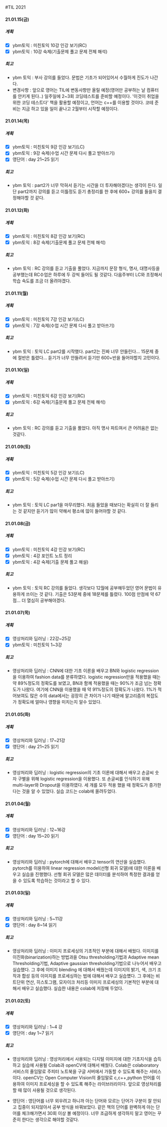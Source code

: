 #TIL 2021

#### 21.01.15(금)

##### 계획

- [x] ybm토익 : 미친토익 10강 인강 보기(RC)
- [x] ybm토익 : 10강 숙제(기출문제 풀고 문제 전체 해석)

##### 회고

- ybm 토익
: 부사 강의를 들었다. 문법은 기초가 되어있어서 수월하게 진도가 나간다.
- 변경사항
: 앞으로 영어는 TIL에 변동사항만 올릴 예정(영어만 공부하는 날 컴퓨터를 안키게 된다..)
  일주일에 2~3회 코딩테스트를 준비할 예정이다. '이것이 취업을 위한 코딩 테스트다' 책을 활용할 예정이고, 언어는 c++를 이용할 것이다. 코테 준비는 지금 하고 있을 일이 끝나고 2월부터 시작할 예정이다.


#### 21.01.14(목)

##### 계획

- [x] ybm토익 : 미친토익 9강 인강 보기(LC)
- [x] ybm토익 : 9강 숙제(수업 시간 문제 다시 풀고 받아쓰기)
- [x] 영단어 : day 21~25 읽기

##### 회고

- ybm 토익
: part2가 너무 막혀서 듣기는 시간을 더 투자해야겠다는 생각이 든다. 일단 part2까지 강의를 듣고 이틀정도 듣기 총정리를 한 후에 600+ 강의를 들을지 결정해야할 것 같다.

#### 21.01.12(화)

##### 계획

- [x] ybm토익 : 미친토익 8강 인강 보기(RC)
- [x] ybm토익 : 8강 숙제(기출문제 풀고 문제 전체 해석)

##### 회고

- ybm 토익
: RC 강의를 듣고 기출을 풀었다. 지금까지 문장 형식, 명사, 대명사등을 공부했는데 RC수업은 하루에 두 강씩 들어도 될 것같다. 다음주부터 LC와 조정해서 학습 속도를 조금 더 올려야겠다.


#### 21.01.11(월)

##### 계획

- [x] ybm토익 : 미친토익 7강 인강 보기(LC)
- [x] ybm토익 : 7강 숙제(수업 시간 문제 다시 풀고 받아쓰기)

##### 회고

- ybm 토익
: 토익 LC part2를 시작했다. part2는 진짜 너무 안들린다... 15문제 중에 절반은 틀렸다... 듣기가 너무 안들려서 듣기만 600+반을 들어야할지 고민이다.

#### 21.01.10(일)

##### 계획

- [x] ybm토익 : 미친토익 6강 인강 보기(RC)
- [x] ybm토익 : 6강 숙제(기출문제 풀고 문제 전체 해석)

##### 회고

- ybm 토익
: RC 강의를 듣고 기출을 풀었다. 아직 명사 파트여서 큰 어려움은 없는 것같다.

#### 21.01.09(토)

##### 계획

- [x] ybm토익 : 미친토익 5강 인강 보기(LC)
- [x] ybm토익 : 5강 숙제(수업 시간 문제 다시 풀고 받아쓰기)

##### 회고

- ybm 토익
: 토익 LC par1을 마무리했다. 처음 들었을 때보다는 확실히 더 잘 들리는 것 같지만 듣기가 많이 약해서 평소에 많이 들어야할 것 같다.


#### 21.01.08(금)

##### 계획

- [x] ybm토익 : 미친토익 4강 인강 보기(RC)
- [x] ybm토익 : 4강 포인트 노트 정리
- [x] ybm토익 : 4강 숙제(기출 문제 풀고 해설)

##### 회고

- ybm 토익
: 토익 RC 강의를 들었다. 생각보다 12월에 공부해두었던 영어 문법이 유용하게 쓰이는 것 같다. 기출은 53문제 중에 18문제를 틀렸다. 100점 만점에 약 67점... 더 열심히 공부해야겠다.

#### 21.01.07(목)

##### 계획

- [x] 영상처리와 딥러닝 : 22강~25강
- [x] ybm토익 : 미친토익 1~3강

##### 회고

- 영상처리와 딥러닝
: CNN에 대한 기초 이론을 배우고 BN와 logistic regression을 이용하여 fashion data를 분류하였다.
logistic regression만을 적용했을 때는 약 89%정도의 정확도를 보였고, BN과 함께 적용했을 때는 90%가 조금 넘는 정확도가 나왔다. 여기에 CNN을 이용했을 때 약 91%정도의 정확도가 나왔다. 1%가 적어보여도 많은 수의 data에서는 굉장히 큰 차이가 나기 때문에 알고리즘의 복잡도가 정확도에 얼마나 영향을 미치는지 알수 있었다.

#### 21.01.05(화)

##### 계획

- [x] 영상처리와 딥러닝 : 17~21강
- [x] 영단어 : day 21~25 읽기

##### 회고

- 영상처리와 딥러닝
:  logistic regression의 기초 이론에 대해서 배우고 손글씨 숫자 구별을 위해 logistic regression을 이용했다. 또 손글씨를 인식하기 위해 multi-layer와 Dropout을 이용하였다. 세 개를 모두 적용 했을 때 정확도가 증가한다는 것을 알 수 있었다. 실습 코드는 colab에 올려두었다.


#### 21.01.04(월)

##### 계획

- [x] 영상처리와 딥러닝 : 12~16강
- [x] 영단어 : day 15~20 읽기

##### 회고

- 영상처리와 딥러닝
: pytorch에 대해서 배우고 tensor의 연산을 실습했다. pytorch를 이용하여 linear regression model(선형 회귀 모델)에 대한 이론을 배우고 실습을 진행했다. 선형 회귀 모델은 많은 데이터를 분석하여 특정한 결과를 얻을 수 있도록 학습하는 것이라고 할 수 있다.

#### 21.01.03(일)

##### 계획

- [x] 영상처리와 딥러닝 : 5~11강
- [x] 영단어 : day 8~14 읽기

##### 회고

- 영상처리와 딥러닝
: 이미지 프로세싱의 기초적인 부분에 대해서 배웠다. 이미지를 이진화(binarization)하는 방법과을 Otsu thresholding기법과 Adaptive mean Thresholding기법, Adaptive gaussian thresholding기법으로 나누어서 배우고 실습했다. 그 후에 이미지 blending 에 대해서 배웠는데 이미지의  밝기, 색, 크기 조작과 합성 등의 이미지를 프로세싱하는 법에 대해서 배우고 실습헀다. 그 후에는 비트단위 연산, 히스토그램, 모자이크 처리등 이미지 프로세싱의 기본적인 부분에 대해서 배우고 실습했다. 실습한 내용은 colab에 저장해 두었다.


#### 21.01.02(토)

##### 계획

- [x] 영상처리와 딥러닝 : 1~4 강
- [x] 영단어 : day 1~7 읽기

##### 회고

- 영상처리와 딥러닝
: 영상처리에서 사용되는 디지털 이미지에 대한 기초지식을 습득하고 실습에 사용될 Colab과 openCV에 대해서 배웠다. Colab은 colaboratory 서비스의 줄임말로 주피터 노트북을 구글 서버에서 가동할 수 있도록 해주는 서비스이다. openCV는 Open Computer Vision의 줄임말로 c,c++,python 언어를 이용하여 이미지 프로세싱을 할 수 있도록 해주는 라이브러리이다. 앞으로 영상처리를 할 때 많이 사용될 것으로 생각된다.

- 영단어
: 영단어를 너무 외우려고 하니까 아는 단어와 모르는 단어가 구분이 잘 안되고 집중이 되지않아서 공부 방식을 바꿔보았다. 같은 책의 단어를 완벽하게 아는 단어를 체크해가면서 30회 이상 볼 예정이다. 너무 조급하게 생각하지 말고 영어는 꾸준히 한다는 생각으로 해야할 것같다.
